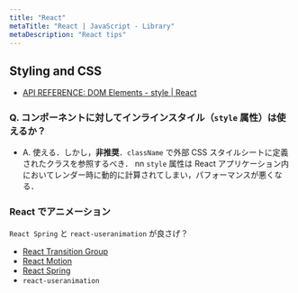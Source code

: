 ```yaml
---
title: "React"
metaTitle: "React | JavaScript - Library"
metaDescription: "React tips"
---
```


## Styling and CSS

- [API REFERENCE: DOM Elements - style | React](https://reactjs.org/docs/dom-elements.html#style)

### Q. コンポーネントに対してインラインスタイル（`style` 属性）は使えるか？

- A. 使える．しかし，**非推奨**．`className` で外部 CSS スタイルシートに定義されたクラスを参照するべき．
  nn
  `style` 属性は React アプリケーション内においてレンダー時に動的に計算されてしまい，パフォーマンスが悪くなる．

### React でアニメーション

`React Spring` と `react-useranimation` が良さげ？

- [React Transition Group](https://reactcommunity.org/react-transition-group/)
- [React Motion](https://github.com/chenglou/react-motion)
- [React Spring](https://github.com/react-spring/react-spring)
- `react-useranimation`
